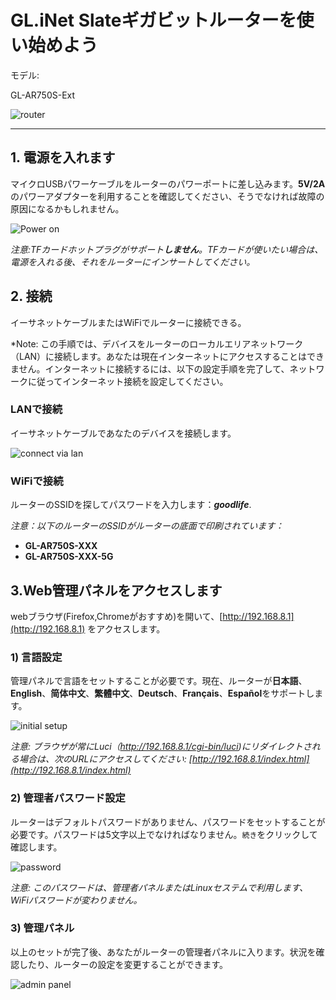 # GL.iNet Slateギガビットルーターを使い始めよう

モデル:

GL-AR750S-Ext

![router](https://static.gl-inet.com/docs/ja/3/セットアップ/slate/first-time_setup/router.jpg)



---

## 1. 電源を入れます 

マイクロUSBパワーケーブルをルーターのパワーポートに差し込みます。**5V/2A**のパワーアダプターを利用することを確認してください、そうでなければ故障の原因になるかもしれません。

![Power on](https://static.gl-inet.com/docs/en/3/setup/slate/first-time_setup/power1.jpg)



*注意:TFカードホットプラグがサポート**しません**。TFカードが使いたい場合は、電源を入れる後、それをルーターにインサートしてください。*



## 2. 接続 

イーサネットケーブルまたはWiFiでルーターに接続できる。

*Note: この手順では、デバイスをルーターのローカルエリアネットワーク（LAN）に接続します。あなたは現在インターネットにアクセスすることはできません。インターネットに接続するには、以下の設定手順を完了して、ネットワークに従ってインターネット接続を設定してください。



### LANで接続 
イーサネットケーブルであなたのデバイスを接続します。

![connect via lan](https://static.gl-inet.com/docs/en/3/setup/slate/first-time_setup/connect.jpg)



### WiFiで接続
ルーターのSSIDを探してパスワードを入力します：***goodlife***.

*注意：以下のルーターのSSIDがルーターの底面で印刷されています：*

- **GL-AR750S-XXX**
- **GL-AR750S-XXX-5G**




## 3.Web管理パネルをアクセスします

webブラウザ(Firefox,Chromeがおすすめ)を開いて、[http://192.168.8.1](http://192.168.8.1) をアクセスします。



### 1) 言語設定
管理パネルで言語をセットすることが必要です。現在、ルーターが**日本語**、**English**、**简体中文**、**繁體中文**、**Deutsch**、**Français**、**Español**をサポートします。

![initial setup](https://static.gl-inet.com/docs/jp/3/setup/slate/first-time_setup/welcome.png)

*注意: ブラウザが常にLuci（http://192.168.8.1/cgi-bin/luci)にリダイレクトされる場合は、次のURLにアクセスしてください: [http://192.168.8.1/index.html](http://192.168.8.1/index.html)*

  

### 2) 管理者パスワード設定
ルーターはデフォルトパスワードがありません、パスワードをセットすることが必要です。パスワードは5文字以上でなければなりません。`続き`をクリックして確認します。

![password](https://static.gl-inet.com/docs/jp/3/setup/slate/first-time_setup/password.png)

*注意: このパスワードは、管理者パネルまたはLinuxセステムで利用します、WiFiパスワードが変わりません。*



### 3) 管理パネル
以上のセットが完了後、あなたがルーターの管理者パネルに入ります。状況を確認したり、ルーターの設定を変更することができます。

![admin panel](https://static.gl-inet.com/docs/jp/3/setup/slate/first-time_setup/main_ui.png)
